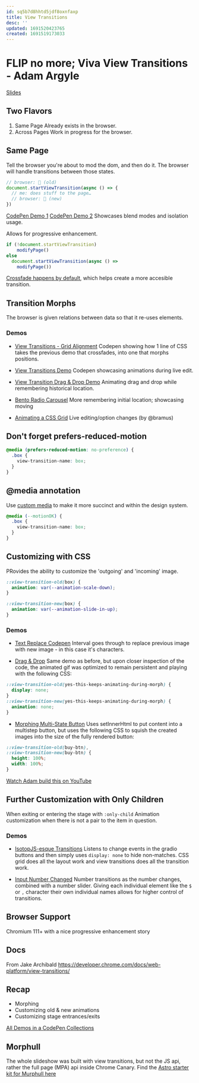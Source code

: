 ```yaml
---
id: sq5b7d8hhtd5jdf8oxnfaxp
title: View Transitions
desc: ''
updated: 1691520423765
created: 1691519173033
---
```

# FLIP no more; Viva View Transitions - Adam Argyle
[Slides](seattlejs-view-transitions.netlify.app)

## Two Flavors
1. Same Page 
Already exists in the browser.
2. Across Pages
Work in progress for the browser.


## Same Page
Tell the browser you're about to mod the dom, and then do it. The browser will handle transitions between those states.

```js
// browser: 📸 (old)
document.startViewTransition(async () => {
  // me: does stuff to the page…
  // browser: 📸 (new)
})
```

[CodePen Demo 1](https://codepen.io/argyleink/full/OJBajxa)
[CodePen Demo 2]([https://codepen.io/argyleink/full/OJBajxa](https://codepen.io/bramus/full/xxQKvJP))
Showcases blend modes and isolation usage.

Allows for progressive enhancement.

```js
if (!document.startViewTransition)
    modifyPage()
else
  document.startViewTransition(async () =>
    modifyPage())
```

[Crossfade happens by default]([url](https://seattlejs-view-transitions.netlify.app/crossfade-is-a-great-default/)), which helps create a more accesible transition.

## Transition Morphs
The browser is given relations between data so that it re-uses elements.

### Demos

- [View Transitions - Grid Alignment](https://codepen.io/argyleink/full/NWOEvro)
Codepen showing how 1 line of CSS takes the previous demo that crossfades, into one that morphs positions.

- [View Transitions Demo](https://codepen.io/argyleink/full/QWBgEmK)
Codepen showcasing animations during live edit.

- [View Transition Drag & Drop Demo](https://codepen.io/argyleink/full/rNQZbLr)
Animating drag and drop while remembering historical location.

- [Bento Radio Carousel](https://codepen.io/argyleink/full/BaGrXmv)
More remembering initial location; showcasing moving 

- [Animating a CSS Grid](https://codepen.io/bramus/full/VwEXmqd)
Live editing/option changes (by @bramus)

## Don't forget prefers-reduced-motion

```css
@media (prefers-reduced-motion: no-preference) {
  .box {
    view-transition-name: box;
  }
}
```

## @media annotation
Use [custom media](https://drafts.csswg.org/mediaqueries-5/#at-ruledef-custom-media) to make it more succinct and within the design system.

```css
@media (--motionOK) {
  .box {
    view-transition-name: box;
  }
}
```

## Customizing with CSS
PRovides the ability to customize the 'outgoing' and 'incoming' image.

```css
::view-transition-old(box) {
  animation: var(--animation-scale-down);
}

::view-transition-new(box) {
  animation: var(--animation-slide-in-up);
}
```

### Demos
- [Text Replace Codepen](https://codepen.io/argyleink/full/KKBWwMr)
Interval goes through to replace previous image with new image - in this case it's characters.

- [Drag & Drop](https://codepen.io/argyleink/full/rNQZbLr)
Same demo as before, but upon closer inspection of the code, the animated gif was optimized to remain persistent and playing with the following CSS:

```css
::view-transition-old(yes-this-keeps-animating-during-morph) {
  display: none;
}
::view-transition-new(yes-this-keeps-animating-during-morph) {
  animation: none;
}
```

- [Morphing Multi-State Button](https://codepen.io/argyleink/full/ZEmLrze)
Uses setInnerHtml to put content into a multistep button, but uses the following CSS to squish the created images into the size of the fully rendered button:

```css
::view-transition-old(buy-btn),
::view-transition-new(buy-btn) {
  height: 100%;
  width: 100%;
}
```

[Watch Adam build this on YouTube]([url](https://www.youtube.com/watch?v=N2BKAKwGP6M))

## Further Customization with Only Children
When exiting or entering the stage with `:only-child`
Animation customization when there is not a pair to the item in question.

### Demos
- [IsotopJS-esque Transitions](https://codepen.io/argyleink/full/VwBKjwj)
Listens to change events in the gradio buttons and then simply uses `display: none` to hide non-matches. CSS grid does all the layout work and view transitions does all the transition work.

- [Input Number Changed](https://codepen.io/argyleink/full/jOQKdeW)
Number transitions as the number changes, combined with a number slider. Giving each individual element like the `$` or `,` character their own individual names allows for higher control of transitions.

## Browser Support
Chromium 111+ with a nice progressive enhancement story

## Docs
From Jake Archibald https://developer.chrome.com/docs/web-platform/view-transitions/

## Recap
* Morphing
* Customizing old & new animations
* Customizing stage entrances/exits

[All Demos in a CodePen Collections](https://codepen.io/collection/GoGOGK/)

## Morphull
The whole slideshow was built with view transitions, but not the JS api, rather the full page (MPA) api inside Chrome Canary.
Find the [Astro starter kit for Murphull here]([url](https://github.com/argyleink/morphull)https://github.com/argyleink/morphull)
